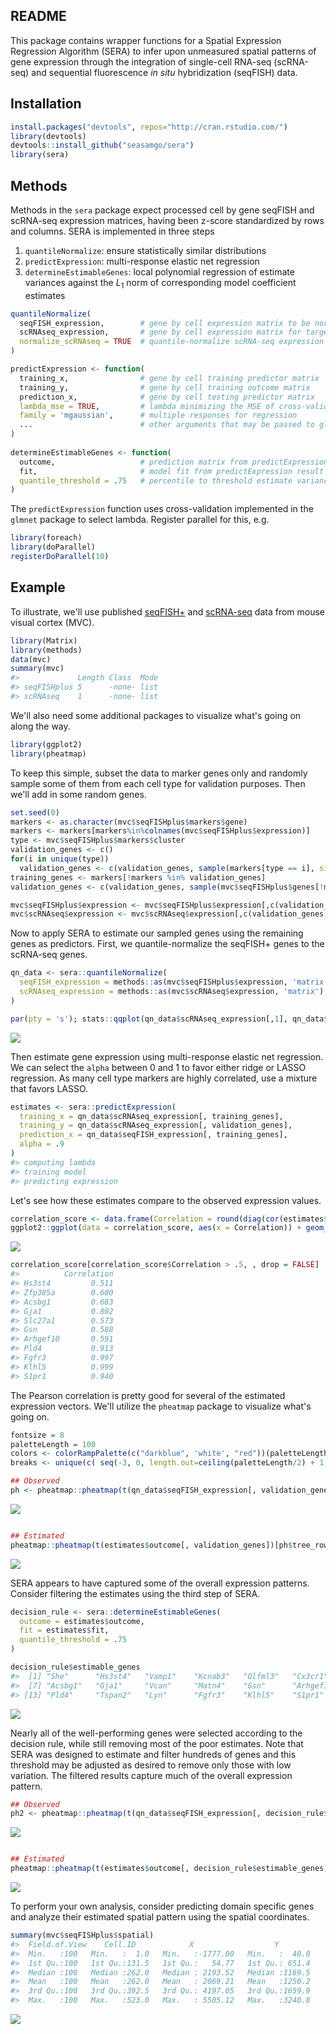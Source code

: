 
<!-- README.md is generated from README.Rmd. Please edit that file -->
README
------

This package contains wrapper functions for a Spatial Expression Regression Algorithm (SERA) to infer upon unmeasured spatial patterns of gene expression through the integration of single-cell RNA-seq (scRNA-seq) and sequential fluorescence *in situ* hybridization (seqFISH) data.

Installation
------------

``` r
install.packages("devtools", repos="http://cran.rstudio.com/")
library(devtools)
devtools::install_github("seasamgo/sera")
library(sera)
```

Methods
-------

Methods in the `sera` package expect processed cell by gene seqFISH and scRNA-seq expression matrices, having been z-score standardized by rows and columns. SERA is implemented in three steps

1.  `quantileNormalize`: ensure statistically similar distributions
2.  `predictExpression`: multi-response elastic net regression
3.  `determineEstimableGenes`: local polynomial regression of estimate variances against the *L*<sub>1</sub> norm of corresponding model coefficient estimates

``` r
quantileNormalize(
  seqFISH_expression,        # gene by cell expression matrix to be normalized
  scRNAseq_expression,       # gene by cell expression matrix for target
  normalize_scRNAseq = TRUE  # quantile-normalize scRNA-seq expression first
)

predictExpression <- function(
  training_x,                # gene by cell training predictor matrix
  training_y,                # gene by cell training outcome matrix
  prediction_x,              # gene by cell testing predictor matrix
  lambda_mse = TRUE,         # lambda minimizing the MSE of cross-validation
  family = 'mgaussian',      # multiple responses for regression
  ...                        # other arguments that may be passed to glmnet
)
  
determineEstimableGenes <- function(
  outcome,                   # prediction matrix from predictExpression result
  fit,                       # model fit from predictExpression result
  quantile_threshold = .75   # percentile to threshold estimate variances
)
```

The `predictExpression` function uses cross-validation implemented in the `glmnet` package to select lambda. Register parallel for this, e.g.

``` r
library(foreach)
library(doParallel)
registerDoParallel(10) 
```

Example
-------

To illustrate, we'll use published [seqFISH+](https://doi.org/10.1038/s41586-019-1049-y) and [scRNA-seq](https://doi.org/10.1038/nn.4216) data from mouse visual cortex (MVC).

``` r
library(Matrix)
library(methods)
data(mvc)
summary(mvc)
#>             Length Class  Mode
#> seqFISHplus 5      -none- list
#> scRNAseq    1      -none- list
```

We'll also need some additional packages to visualize what's going on along the way.

``` r
library(ggplot2)
library(pheatmap)
```

To keep this simple, subset the data to marker genes only and randomly sample some of them from each cell type for validation purposes. Then we'll add in some random genes.

``` r
set.seed(0)
markers <- as.character(mvc$seqFISHplus$markers$gene)
markers <- markers[markers%in%colnames(mvc$seqFISHplus$expression)]
type <- mvc$seqFISHplus$markers$cluster
validation_genes <- c()
for(i in unique(type))
  validation_genes <- c(validation_genes, sample(markers[type == i], size = 2))
training_genes <- markers[!markers %in% validation_genes]
validation_genes <- c(validation_genes, sample(mvc$seqFISHplus$genes[!mvc$seqFISHplus$genes%in%validation_genes], size = 50))

mvc$seqFISHplus$expression <- mvc$seqFISHplus$expression[,c(validation_genes, training_genes)]
mvc$scRNAseq$expression <- mvc$scRNAseq$expression[,c(validation_genes, training_genes)]
```

Now to apply SERA to estimate our sampled genes using the remaining genes as predictors. First, we quantile-normalize the seqFISH+ genes to the scRNA-seq genes.

``` r
qn_data <- sera::quantileNormalize(
  seqFISH_expression = methods::as(mvc$seqFISHplus$expression, 'matrix'),
  scRNAseq_expression = methods::as(mvc$scRNAseq$expression, 'matrix'),
)

par(pty = 's'); stats::qqplot(qn_data$scRNAseq_expression[,1], qn_data$seqFISH_expression[,1], xlab = 'scRNA-seq', ylab = 'seqFISH', main = paste(markers[1], 'quantiles')); abline(a = 0, b = 1, col = 2)
```

![](man/figures/README-unnamed-chunk-8-1.png)

Then estimate gene expression using multi-response elastic net regression. We can select the `alpha` between 0 and 1 to favor either ridge or LASSO regression. As many cell type markers are highly correlated, use a mixture that favors LASSO.

``` r
estimates <- sera::predictExpression(
  training_x = qn_data$scRNAseq_expression[, training_genes],
  training_y = qn_data$scRNAseq_expression[, validation_genes],
  prediction_x = qn_data$seqFISH_expression[, training_genes],
  alpha = .9
)
#> computing lambda 
#> training model 
#> predicting expression
```

Let's see how these estimates compare to the observed expression values.

``` r
correlation_score <- data.frame(Correlation = round(diag(cor(estimates$outcome, qn_data$seqFISH_expression[, validation_genes])), 3))
ggplot2::ggplot(data = correlation_score, aes(x = Correlation)) + geom_histogram(binwidth = .1) + ylab('Genes')
```

![](man/figures/README-unnamed-chunk-10-1.png)

``` r
correlation_score[correlation_score$Correlation > .5, , drop = FALSE]
#>          Correlation
#> Hs3st4         0.511
#> Zfp385a        0.600
#> Acsbg1         0.683
#> Gja1           0.802
#> Slc27a1        0.573
#> Gsn            0.588
#> Arhgef10       0.591
#> Pld4           0.913
#> Fgfr3          0.997
#> Klhl5          0.999
#> S1pr1          0.940
```

The Pearson correlation is pretty good for several of the estimated expression vectors. We'll utilize the `pheatmap` package to visualize what's going on.

``` r
fontsize = 8
paletteLength = 100
colors <- colorRampPalette(c("darkblue", 'white', "red"))(paletteLength)
breaks <- unique(c( seq(-3, 0, length.out=ceiling(paletteLength/2) + 1), seq(3/paletteLength, 3, length.out=floor(paletteLength/2))))

## Observed
ph <- pheatmap::pheatmap(t(qn_data$seqFISH_expression[, validation_genes]), show_colnames = F, show_rownames = F, cluster_rows = T, cluster_cols = T, clustering_distance_rows = 'correlation', clustering_distance_cols = 'correlation', scale = 'none', treeheight_row = 0, treeheight_col = 0, color = colors, fontsize = fontsize, breaks = breaks)
```

![](man/figures/README-unnamed-chunk-11-1.png)

``` r

## Estimated
pheatmap::pheatmap(t(estimates$outcome[, validation_genes])[ph$tree_row$order, ph$tree_col$order], show_colnames = F, show_rownames = F, cluster_rows = F, cluster_cols = F, clustering_distance_rows = 'correlation', clustering_distance_cols = 'correlation', scale = 'none', treeheight_row = 0, treeheight_col = 0, color = colors, fontsize = fontsize, breaks = breaks)
```

![](man/figures/README-unnamed-chunk-11-2.png)

SERA appears to have captured some of the overall expression patterns. Consider filtering the estimates using the third step of SERA.

``` r
decision_rule <- sera::determineEstimableGenes(
  outcome = estimates$outcome,
  fit = estimates$fit,
  quantile_threshold = .75
)

decision_rule$estimable_genes
#>  [1] "She"      "Hs3st4"   "Vamp1"    "Kcnab3"   "Olfml3"   "Cx3cr1"  
#>  [7] "Acsbg1"   "Gja1"     "Vcan"     "Matn4"    "Gsn"      "Arhgef10"
#> [13] "Pld4"     "Tspan2"   "Lyn"      "Fgfr3"    "Klhl5"    "S1pr1"
```

![](man/figures/README-unnamed-chunk-13-1.png)

Nearly all of the well-performing genes were selected according to the decision rule, while still removing most of the poor estimates. Note that SERA was designed to estimate and filter hundreds of genes and this threshold may be adjusted as desired to remove only those with low variation. The filtered results capture much of the overall expression pattern.

``` r
## Observed
ph2 <- pheatmap::pheatmap(t(qn_data$seqFISH_expression[, decision_rule$estimable_genes]), show_colnames = F, show_rownames = T, cluster_rows = T, cluster_cols = T, clustering_distance_rows = 'correlation', clustering_distance_cols = 'correlation', scale = 'none', treeheight_row = 0, treeheight_col = 0, color = colors, fontsize = fontsize, breaks = breaks)
```

![](man/figures/README-unnamed-chunk-14-1.png)

``` r

## Estimated
pheatmap::pheatmap(t(estimates$outcome[, decision_rule$estimable_genes])[ph2$tree_row$order, ph2$tree_col$order], show_colnames = F, show_rownames = T, cluster_rows = F, cluster_cols = F, clustering_distance_rows = 'correlation', clustering_distance_cols = 'correlation', scale = 'none', treeheight_row = 0, treeheight_col = 0, color = colors, fontsize = fontsize, breaks = breaks)
```

![](man/figures/README-unnamed-chunk-14-2.png)

To perform your own analysis, consider predicting domain specific genes and analyze their estimated spatial pattern using the spatial coordinates.

``` r
summary(mvc$seqFISHplus$spatial)
#>  Field.of.View    Cell.ID            X                  Y         
#>  Min.   :100   Min.   :  1.0   Min.   :-1777.00   Min.   :  40.0  
#>  1st Qu.:100   1st Qu.:131.5   1st Qu.:   54.77   1st Qu.: 651.4  
#>  Median :100   Median :262.0   Median : 2193.52   Median :1169.5  
#>  Mean   :100   Mean   :262.0   Mean   : 2069.21   Mean   :1250.2  
#>  3rd Qu.:100   3rd Qu.:392.5   3rd Qu.: 4197.05   3rd Qu.:1659.9  
#>  Max.   :100   Max.   :523.0   Max.   : 5505.12   Max.   :3240.8
```

![](man/figures/README-unnamed-chunk-16-1.png)
